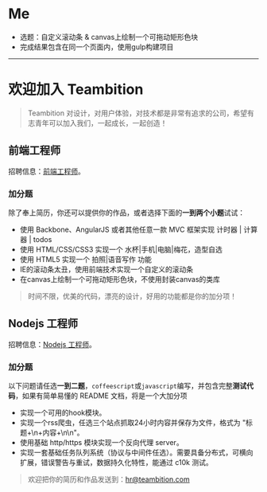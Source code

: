 # Me

- 选题：自定义滚动条 & canvas上绘制一个可拖动矩形色块
- 完成结果包含在同一个页面内，使用gulp构建项目

---

# 欢迎加入 Teambition

> Teambition 对设计，对用户体验，对技术都是非常有追求的公司，希望有志青年可以加入我们，一起成长，一起创造！

## 前端工程师

招聘信息：[前端工程师](https://www.teambition.com/info/jobs/article?_id=5438e71ae903ca681810f172&p=info-jobs&s=)。

### 加分题

除了奉上简历，你还可以提供你的作品，或者选择下面的**一到两个小题**试试：

- 使用 Backbone、AngularJS 或者其他任意一款 MVC 框架实现 计时器 | 计算器 | todos
- 使用 HTML/CSS/CSS3 实现一个 水杯|手机|电脑|梅花，造型自选
- 使用 HTML5 实现一个 拍照|语音写作 功能
- IE的滚动条太丑，使用前端技术实现一个自定义的滚动条
- 在canvas上绘制一个可拖动矩形色块，不使用封装canvas的类库

> 时间不限，优美的代码，漂亮的设计，好用的功能都是你的加分项！

## Nodejs 工程师

招聘信息：[Nodejs 工程师](https://www.teambition.com/info/jobs/article?_id=5438eca132b899fb23c19f98&p=info-jobs&s=)。

### 加分题

以下问题请任选**一到二题**，`coffeescript`或`javascript`编写，并包含完整**测试代码**，如果有简单易懂的 README 文档，将是一个大加分项

- 实现一个可用的hook模块。
- 实现一个rss爬虫，任选三个站点抓取24小时内容并保存为文件，格式为 "标题+\n+内容+\n\n"。
- 使用基础 http/https 模块实现一个反向代理 server。
- 实现一套基础任务队列系统（协议与中间件任选）。需要具备分布式，可横向扩展，错误警告与重试，数据持久化特性，能通过 c10k 测试。

> 欢迎把你的简历和作品发送到：[hr@teambition.com](hr#teambition.com)
